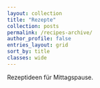 ```yaml
---
layout: collection
title: "Rezepte"
collection: posts
permalink: /recipes-archive/
author_profile: false
entries_layout: grid
sort_by: title
classes: wide
---
```


Rezeptideen für Mittagspause.
